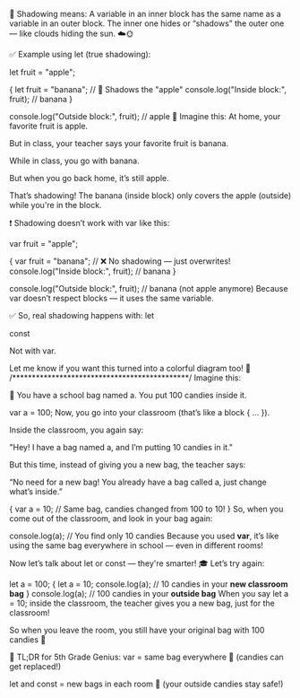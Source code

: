 🧠 Shadowing means:
A variable in an inner block has the same name as a variable in an outer block.
The inner one hides or “shadows” the outer one — like clouds hiding the sun. ☁️🌞

✅ Example using let (true shadowing):

let fruit = "apple";

{
  let fruit = "banana"; // 🍌 Shadows the "apple"
  console.log("Inside block:", fruit); // banana
}

console.log("Outside block:", fruit); // apple
🧒 Imagine this:
At home, your favorite fruit is apple.

But in class, your teacher says your favorite fruit is banana.

While in class, you go with banana.

But when you go back home, it’s still apple.

That’s shadowing! The banana (inside block) only covers the apple (outside) while you're in the block.

❗ Shadowing doesn’t work with var like this:

var fruit = "apple";

{
  var fruit = "banana"; // ❌ No shadowing — just overwrites!
  console.log("Inside block:", fruit); // banana
}

console.log("Outside block:", fruit); // banana (not apple anymore)
Because var doesn’t respect blocks — it uses the same variable.

✅ So, real shadowing happens with:
let

const

Not with var.

Let me know if you want this turned into a colorful diagram too! 🎨
/*********************************************/
Imagine this:

🎒 You have a school bag named a.
You put 100 candies inside it.

var a = 100;
Now, you go into your classroom (that’s like a block { ... }).

Inside the classroom, you again say:

"Hey! I have a bag named a, and I’m putting 10 candies in it."

But this time, instead of giving you a new bag, the teacher says:

“No need for a new bag! You already have a bag called a, just change what’s inside.”


{
  var a = 10; // Same bag, candies changed from 100 to 10!
}
So, when you come out of the classroom, and look in your bag again:


console.log(a); // You find only 10 candies
Because you used **var**, it’s like using the same bag everywhere in school — even in different rooms!

Now let’s talk about let or const — they're smarter! 🎓
Let’s try again:

let a = 100;
{
  let a = 10;
  console.log(a); // 10 candies in your **new classroom bag**
}
console.log(a); // 100 candies in your **outside bag**
When you say let a = 10; inside the classroom, the teacher gives you a new bag, just for the classroom!

So when you leave the room, you still have your original bag with 100 candies 🎉

🍭 TL;DR for 5th Grade Genius:
var = same bag everywhere 👜 (candies can get replaced!)

let and const = new bags in each room 🎒 (your outside candies stay safe!)